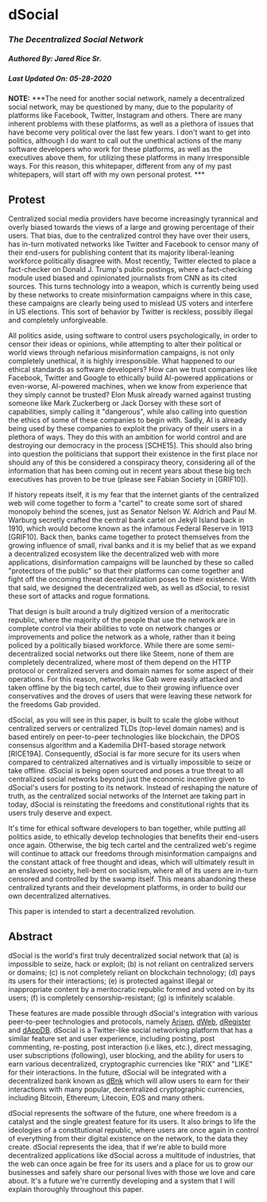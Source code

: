 # dSocial
### ***The Decentralized Social Network***
##### **Authored By:** Jared Rice Sr.
##### **Last Updated On:** 05-28-2020

**NOTE:** ***The need for another social network, namely a decentralized social network, may be questioned by many, due to the popularity of platforms like Facebook, Twitter, Instagram and others. There are many inherent problems with these platforms, as well as a plethora of issues that have become very political over the last few years. I don't want to get into politics, although I do want to call out the unethical actions of the many software developers who work for these platforms, as well as the executives above them, for utilizing these platforms in many irresponsible ways.  For this reason, this whitepaper, different from any of my past whitepapers, will start off with my own personal protest. ***

## Protest
Centralized social media providers have become increasingly tyrannical and overly biased towards the views of a large and growing percentage of their users. That bias, due to the centralized control they have over their users, has in-turn motivated networks like Twitter and Facebook to censor many of their end-users for publishing content that its majority liberal-leaning workforce politically disagree with. Most recently, Twitter elected to place a fact-checker on Donald J. Trump's public postings, where a fact-checking module used biased and opinionated journalists from CNN as its cited sources. This turns technology into a weapon, which is currently being used by these networks to create misinformation campaigns where in this case, these campaigns are clearly being used to mislead US voters and interfere in US elections. This sort of behavior by Twitter is reckless, possibly illegal and completely unforgiveable. 

All politics aside, using software to control users psychologically, in order to censor their ideas or opinions, while attempting to alter their political or world views through nefarious misinformation campaigns, is not only completely unethical, it is highly irresponsible. What happened to our ethical standards as software developers? How can we trust companies like Facebook, Twitter and Google to ethically build AI-powered applications or even-worse, AI-powered machines, when we know from experience that they simply cannot be trusted? Elon Musk already warned against trusting someone like Mark Zuckerberg or Jack Dorsey with these sort of capabilities, simply calling it "dangerous", while also calling into question the ethics of some of these companies to begin with. Sadly, AI is already being used by these companies to exploit the privacy of their users in a plethora of ways. They do this with an ambition for world control and are destroying our democracy in the process [SCHE15]. This should also bring into question the politicians that support their existence in the first place nor should any of this be considered a conspiracy theory, considering all of the information that has been coming out in recent years about these big tech executives has proven to be true (please see Fabian Society in [GRIF10]). 

If history repeats itself, it is my fear that the internet giants of the centralized web will come together to form a "cartel" to create some sort of shared monopoly behind the scenes, just as Senator Nelson W. Aldrich and Paul M. Warburg secretly crafted the central bank cartel on Jekyll Island back in 1910, which would become known as the infamous Federal Reserve in 1913 [GRIF10]. Back then, banks came together to protect themselves from the growing influence of small, rival banks and it is my belief that as we expand a decentralized ecosystem like the decentralized web with more applications, disinformation campaigns will be launched by these so called "protectors of the public" so that their platforms can come together and fight off the oncoming threat decentralization poses to their existence. With that said, we designed the decentralized web, as well as dSocial, to resist these sort of attacks and rogue formations. 

That design is built around a truly digitized version of a meritocratic republic, where the majority of the people that use the network are in complete control via their abilities to vote on network changes or improvements and police the network as a whole, rather than it being policed by a politically biased workforce. While there are some semi-decentralized social networks out there like Steem, none of them are completely decentralized, where most of them depend on the HTTP protocol or centralized servers and domain names for some aspect of their operations. For this reason, networks like Gab were easily attacked and taken offline by the big tech cartel, due to their growing influence over conservatives and the droves of users that were leaving these network for the freedoms Gab provided. 

dSocial, as you will see in this paper, is built to scale the globe without centralized servers or centralized TLDs (top-level domain names) and is based entirely on peer-to-peer technologies like blockchain, the DPOS consensus algorithm and a Kademilia DHT-based storage network [RICE19A]. Consequently, dSocial is far more secure for its users when compared to centralized alternatives and is virtually impossible to seize or take offline. dSocial is being open sourced and poses a true threat to all centralized social networks beyond just the economic incentive given to dSocial's users for posting to its network. Instead of reshaping the nature of truth, as the centralized social networks of the Internet are taking part in today, dSocial is reinstating the freedoms and constitutional rights that its users truly deserve and expect.

It's time for ethical software developers to ban together, while putting all politics aside, to ethically develop technologies that benefits their end-users once again. Otherwise, the big tech cartel and the centralized web's regime will continue to attack our freedoms through misinformation campaigns and the constant attack of free thought and ideas, which will ultimately result in an enslaved society, hell-bent on socialism, where all of its users are in-turn censored and controlled by the swamp itself. This means abandoning these centralized tyrants and their development platforms, in order to build our own decentralized alternatives.

This paper is intended to start a decentralized revolution.

## Abstract
dSocial is the world's first truly decentralized social network that (a) is impossible to seize, hack or exploit; (b) is not reliant on centralized servers or domains; (c) is not completely reliant on blockchain technology; (d) pays its users for their interactions; (e) is protected against illegal or inappropriate content by a meritocratic republic formed and voted on by its users; (f) is completely censorship-resistant; (g) is infinitely scalable.

These features are made possible through dSocial's integration with various peer-to-peer technologies and protocols, namely [Arisen](https://github.com/arisenio/technical-whitepaper), [dWeb](https://github.com/distributedweb/whitepaper), [dRegister](https://github.com/distributedweb/ddatabase-whitepaper) and [dAppDB](https://github.com/distributedweb/dappdb-whitepaper). dSocial is a Twitter-like social networking platform that has a similar feature set and user experience, including posting, post commenting, re-posting, post interaction (i.e likes, etc.), direct messaging, user subscriptions (following), user blocking, and the ability for users to earn various decentralized, cryptographic currencies like "RIX" and "LIKE" for their interactions. In the future, dSocial will be integrated with a decentralized bank known as [dBnk](https://dbnk.network) which will allow users to earn for their interactions with many popular, decentralized cryptographic currencies, including Bitcoin, Ethereum, Litecoin, EOS and many others. 

dSocial represents the software of the future, one where freedom is a catalyst and the single greatest feature for its users. It also brings to life the ideologies of a constitutional republic, where users are once again in control of everything from their digital existence on the network, to the data they create. dSocial represents the idea, that if we're able to build more decentralized applications like dSocial across a multitude of industries, that the web can once again be free for its users and a place for us to grow our businesses and safely share our personal lives with those we love and care about. It's a future we're currently developing and a system that I will explain thoroughly throughout this paper.
